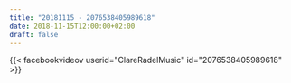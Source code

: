 ```yaml
---
title: "20181115 - 2076538405989618"
date: 2018-11-15T12:00:00+02:00
draft: false
---
```


{{< facebookvideov userid="ClareRadelMusic" id="2076538405989618" >}}